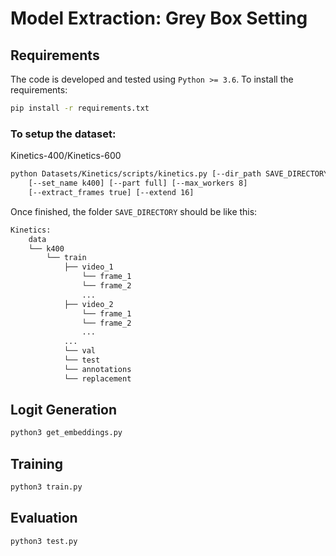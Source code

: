 # Model Extraction: Grey Box Setting

## Requirements

The code is developed and tested using `Python >= 3.6`. To install the requirements:

```bash
pip install -r requirements.txt
```

### To setup the dataset:

Kinetics-400/Kinetics-600

```bash
python Datasets/Kinetics/scripts/kinetics.py [--dir_path SAVE_DIRECTORY]
    [--set_name k400] [--part full] [--max_workers 8] 
    [--extract_frames true] [--extend 16]
```

Once finished, the folder `SAVE_DIRECTORY` should be like this:

``` bash
Kinetics:
    data  
    └── k400
        └── train
            ├── video_1
                └── frame_1
                └── frame_2
                ...
            ├── video_2
                └── frame_1
                └── frame_2
                ...
            ...
            └── val
            └── test
            └── annotations
            └── replacement
```

## Logit Generation

```bash
python3 get_embeddings.py
```

## Training

```bash
python3 train.py
```

## Evaluation

```bash
python3 test.py
```